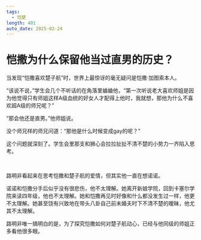 ```yaml
---
tags:
  - 恺楚
length: 401
auto_date: 2025-02-24
---
```


# 恺撒为什么保留他当过直男的历史？

当发现“恺撒喜欢楚子航”时，世界上最惊讶的毫无疑问是恺撒·加图索本人。

“该说不说，”学生会几个不听话的在角落里蛐蛐他，“第一次听说老大喜欢师姐是因为他觉得只有师姐这样A级血统的好女人才配得上他时，我就想，那他为什么不喜欢超A级的师兄呢？”

“那会他还是直男。”他师姐说。

没个师兄样的师兄问道：“那他是什么时候变成gay的呢？”

这个问题就深刻了。学生会里那支和狮心会拉拉扯扯不清不楚的小势力一齐陷入思考。

<br>

路明非看起来在思考恺撒和楚子航的爱情，但其实他一直在想诺诺。

诺诺和恺撒分手后似乎没有很悲伤，他不太理解。她离开新娘学院，回到卡塞尔学院来读四年级，他也不太理解。她和恺撒再见时好像和什么都没发生过一样，他更不太理解。她甚至饶有兴致地在带头八卦自己前未婚夫时下不清不楚的暧昧，他尤其不太理解。

路明非唯一搞明白的是，为了探究恺撒如何对楚子航动心，已经与他同级的师姐正多看他很多眼。
